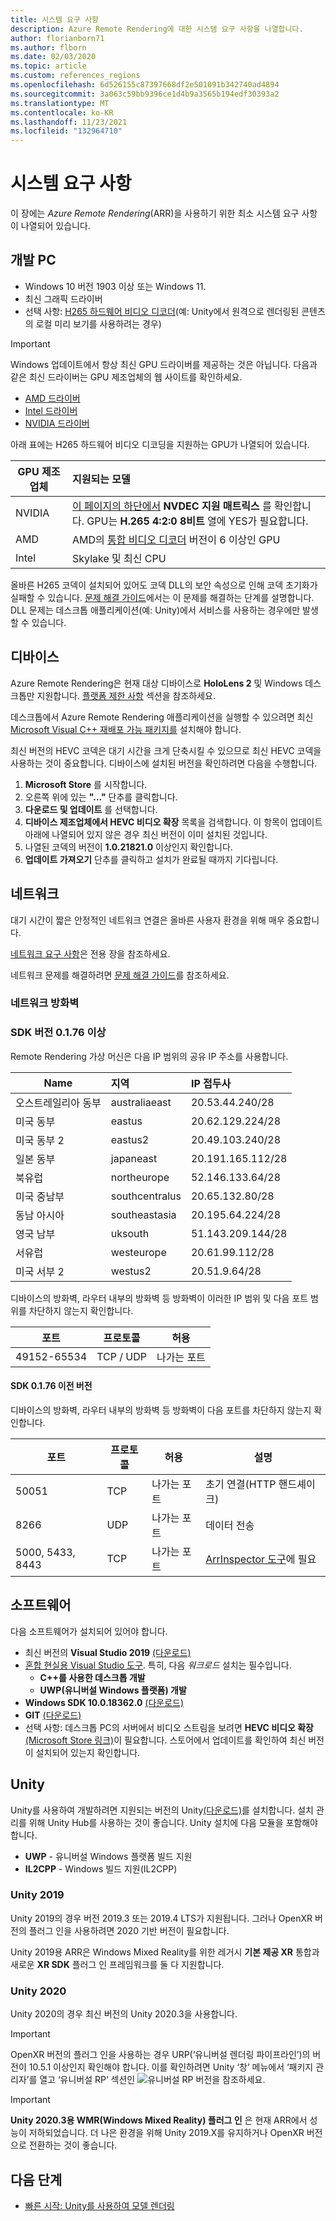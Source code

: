 ```yaml
---
title: 시스템 요구 사항
description: Azure Remote Rendering에 대한 시스템 요구 사항을 나열합니다.
author: florianborn71
ms.author: flborn
ms.date: 02/03/2020
ms.topic: article
ms.custom: references_regions
ms.openlocfilehash: 6d526155c87397668df2e501091b342740ad4894
ms.sourcegitcommit: 3a063c59bb9396ce1d4b9a3565b194edf30393a2
ms.translationtype: MT
ms.contentlocale: ko-KR
ms.lasthandoff: 11/23/2021
ms.locfileid: "132964710"
---
```

# <a name="system-requirements"></a>시스템 요구 사항

이 장에는 *Azure Remote Rendering*(ARR)을 사용하기 위한 최소 시스템 요구 사항이 나열되어 있습니다.

## <a name="development-pc"></a>개발 PC

* Windows 10 버전 1903 이상 또는 Windows 11.
* 최신 그래픽 드라이버
* 선택 사항: [H265 하드웨어 비디오 디코더](https://www.microsoft.com/p/hevc-video-extensions/9nmzlz57r3t7)(예: Unity에서 원격으로 렌더링된 콘텐츠의 로컬 미리 보기를 사용하려는 경우)

> [!IMPORTANT]
> Windows 업데이트에서 항상 최신 GPU 드라이버를 제공하는 것은 아닙니다. 다음과 같은 최신 드라이버는 GPU 제조업체의 웹 사이트를 확인하세요.
>
> * [AMD 드라이버](https://www.amd.com/en/support)
> * [Intel 드라이버](https://www.intel.com/content/www/us/en/support/detect.html)
> * [NVIDIA 드라이버](https://www.nvidia.com/Download/index.aspx)

아래 표에는 H265 하드웨어 비디오 디코딩을 지원하는 GPU가 나열되어 있습니다.

| GPU 제조업체 | 지원되는 모델 |
|-----------|:-----------|
| NVIDIA | [이 페이지의 하단에서](https://developer.nvidia.com/video-encode-decode-gpu-support-matrix) **NVDEC 지원 매트릭스** 를 확인합니다. GPU는 **H.265 4:2:0 8비트** 열에 YES가 필요합니다. |
| AMD | AMD의 [통합 비디오 디코더](https://en.wikipedia.org/wiki/Unified_Video_Decoder#UVD_6) 버전이 6 이상인 GPU |
| Intel | Skylake 및 최신 CPU |

올바른 H265 코덱이 설치되어 있어도 코덱 DLL의 보안 속성으로 인해 코덱 초기화가 실패할 수 있습니다. [문제 해결 가이드](../resources/troubleshoot.md#h265-codec-not-available)에서는 이 문제를 해결하는 단계를 설명합니다. DLL 문제는 데스크톱 애플리케이션(예: Unity)에서 서비스를 사용하는 경우에만 발생할 수 있습니다.

## <a name="devices"></a>디바이스

Azure Remote Rendering은 현재 대상 디바이스로 **HoloLens 2** 및 Windows 데스크톱만 지원합니다. [플랫폼 제한 사항](../reference/limits.md#platform-limitations) 섹션을 참조하세요.

데스크톱에서 Azure Remote Rendering 애플리케이션을 실행할 수 있으려면 최신 [Microsoft Visual C++ 재배포 가능 패키지를](https://aka.ms/vs/17/release/vc_redist.x64.exe) 설치해야 합니다.

최신 버전의 HEVC 코덱은 대기 시간을 크게 단축시킬 수 있으므로 최신 HEVC 코덱을 사용하는 것이 중요합니다. 디바이스에 설치된 버전을 확인하려면 다음을 수행합니다.

1. **Microsoft Store** 를 시작합니다.
1. 오른쪽 위에 있는 **"..."** 단추를 클릭합니다.
1. **다운로드 및 업데이트** 를 선택합니다.
1. **디바이스 제조업체에서 HEVC 비디오 확장** 목록을 검색합니다. 이 항목이 업데이트 아래에 나열되어 있지 않은 경우 최신 버전이 이미 설치된 것입니다.
1. 나열된 코덱의 버전이 **1.0.21821.0** 이상인지 확인합니다.
1. **업데이트 가져오기** 단추를 클릭하고 설치가 완료될 때까지 기다립니다.

## <a name="network"></a>네트워크

대기 시간이 짧은 안정적인 네트워크 연결은 올바른 사용자 환경을 위해 매우 중요합니다.

[네트워크 요구 사항](../reference/network-requirements.md)은 전용 장을 참조하세요.

네트워크 문제를 해결하려면 [문제 해결 가이드](../resources/troubleshoot.md#unstable-holograms)를 참조하세요.

### <a name="network-firewall"></a>네트워크 방화벽

### <a name="sdk-version--0176"></a>SDK 버전 0.1.76 이상

Remote Rendering 가상 머신은 다음 IP 범위의 공유 IP 주소를 사용합니다.

| Name             | 지역         | IP 접두사         |
|------------------|:---------------|:------------------|
| 오스트레일리아 동부   | australiaeast  | 20.53.44.240/28   |
| 미국 동부          | eastus         | 20.62.129.224/28  |
| 미국 동부 2        | eastus2        | 20.49.103.240/28  |
| 일본 동부       | japaneast      | 20.191.165.112/28 |
| 북유럽     | northeurope    | 52.146.133.64/28  |
| 미국 중남부 | southcentralus | 20.65.132.80/28   |
| 동남 아시아   | southeastasia  | 20.195.64.224/28  |
| 영국 남부         | uksouth        | 51.143.209.144/28 |
| 서유럽      | westeurope     | 20.61.99.112/28   |
| 미국 서부 2        | westus2        | 20.51.9.64/28     |

디바이스의 방화벽, 라우터 내부의 방화벽 등 방화벽이 이러한 IP 범위 및 다음 포트 범위를 차단하지 않는지 확인합니다.

| 포트              | 프로토콜  | 허용    |
|-------------------|---------- |----------|
| 49152-65534       | TCP / UDP | 나가는 포트 |

#### <a name="sdk-version--0176"></a>SDK 0.1.76 이전 버전

디바이스의 방화벽, 라우터 내부의 방화벽 등 방화벽이 다음 포트를 차단하지 않는지 확인합니다.

| 포트              | 프로토콜 | 허용    | 설명 |
|-------------------|----------|----------|-------------|
| 50051             | TCP      | 나가는 포트 | 초기 연결(HTTP 핸드셰이크) |
| 8266              | UDP      | 나가는 포트 | 데이터 전송 |
| 5000, 5433, 8443  | TCP      | 나가는 포트 | [ArrInspector 도구](../resources/tools/arr-inspector.md)에 필요|

## <a name="software"></a>소프트웨어

다음 소프트웨어가 설치되어 있어야 합니다.

* 최신 버전의 **Visual Studio 2019** [(다운로드)](https://visualstudio.microsoft.com/vs/older-downloads/)
* [혼합 현실용 Visual Studio 도구](/windows/mixed-reality/install-the-tools). 특히, 다음 *워크로드* 설치는 필수입니다.
  * **C++를 사용한 데스크톱 개발**
  * **UWP(유니버설 Windows 플랫폼) 개발**
* **Windows SDK 10.0.18362.0** [(다운로드)](https://developer.microsoft.com/windows/downloads/windows-10-sdk)
* **GIT** [(다운로드)](https://git-scm.com/downloads)
* 선택 사항: 데스크톱 PC의 서버에서 비디오 스트림을 보려면 **HEVC 비디오 확장**[(Microsoft Store 링크)](https://www.microsoft.com/p/hevc-video-extensions/9nmzlz57r3t7)이 필요합니다. 스토어에서 업데이트를 확인하여 최신 버전이 설치되어 있는지 확인합니다.

## <a name="unity"></a>Unity

Unity를 사용하여 개발하려면 지원되는 버전의 Unity[(다운로드)](https://unity3d.com/get-unity/download)를 설치합니다. 설치 관리를 위해 Unity Hub를 사용하는 것이 좋습니다.
Unity 설치에 다음 모듈을 포함해야 합니다.
* **UWP** - 유니버설 Windows 플랫폼 빌드 지원
* **IL2CPP** - Windows 빌드 지원(IL2CPP)

### <a name="unity-2019"></a>Unity 2019

Unity 2019의 경우 버전 2019.3 또는 2019.4 LTS가 지원됩니다. 그러나 OpenXR 버전의 플러그 인을 사용하려면 2020 기반 버전이 필요합니다.

Unity 2019용 ARR은 Windows Mixed Reality를 위한 레거시 **기본 제공 XR** 통합과 새로운 **XR SDK** 플러그 인 프레임워크를 둘 다 지원합니다.

### <a name="unity-2020"></a>Unity 2020

Unity 2020의 경우 최신 버전의 Unity 2020.3을 사용합니다.

> [!IMPORTANT]
> OpenXR 버전의 플러그 인을 사용하는 경우 URP(‘유니버설 렌더링 파이프라인’)의 버전이 10.5.1 이상인지 확인해야 합니다. 이를 확인하려면 Unity ‘창’ 메뉴에서 ‘패키지 관리자’를 열고 ‘유니버설 RP’ 섹션인 ![유니버설 RP 버전](./media/unity-universal-rp-version-10-5-1.png)을 참조하세요.  

> [!IMPORTANT]
> **Unity 2020.3용 WMR(Windows Mixed Reality) 플러그 인** 은 현재 ARR에서 성능이 저하되었습니다. 더 나은 환경을 위해 Unity 2019.X를 유지하거나 OpenXR 버전으로 전환하는 것이 좋습니다.

## <a name="next-steps"></a>다음 단계

* [빠른 시작: Unity를 사용하여 모델 렌더링](../quickstarts/render-model.md)